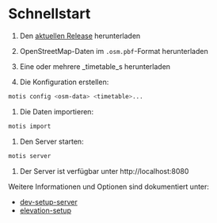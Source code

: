 # Schnellstart

1. Den [aktuellen Release](https://github.com/motis-project/motis/releases) herunterladen

1. OpenStreetMap-Daten im `.osm.pbf`-Format herunterladen

1. Eine oder mehrere _timetable_s herunterladen

1. Die Konfiguration erstellen:
```sh
motis config <osm-data> <timetable>...
```

1. Die Daten importieren:
```sh
motis import
```

1. Den Server starten:
```sh
motis server
```

1. Der Server ist verfügbar unter http://localhost:8080

Weitere Informationen und Optionen sind dokumentiert unter:
* [dev-setup-server](dev-setup-server.md)
* [elevation-setup](elevation-setup.md)


